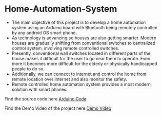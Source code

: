 # Home-Automation-System

* The main objective of this project is to develop a home automation system using an Arduino board with Bluetooth being remotely controlled by any android OS smart phone.
* As technology is advancing so houses are also getting smarter. Modern houses are gradually shifting from conventional switches to centralized control system, involving remote controlled switches.
* Presently, conventional wall switches located in different parts of the house makes it difficult for the user to go near them to operate. Even more it becomes more difficult for the elderly or physically handicapped people to do so.
* Additionally, we can connect to internet and control the home from remote location over internet and also monitor the safety. 
* Remote controlled home automation system provides a most modern solution with smart phones.

Find the source code here [Arduino Code](home_automation.ino)

Find the Demo Video of the project here [Demo Video](DEMO_VIDEO.mp4)
